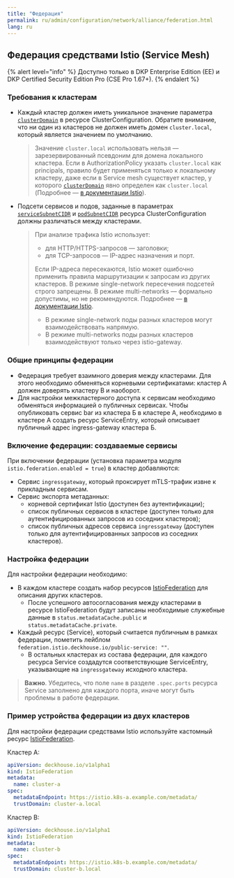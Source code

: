 ```yaml
---
title: "Федерация"
permalink: ru/admin/configuration/network/alliance/federation.html
lang: ru
---
```


## Федерация средствами Istio (Service Mesh)

{% alert level="info" %}
Доступно только в DKP Enterprise Edition (EE) и DKP Certified Security Edition Pro (CSE Pro 1.67+).
{% endalert %}

<!-- перенесено из https://deckhouse.ru/products/kubernetes-platform/documentation/latest/modules/istio/#%D1%84%D0%B5%D0%B4%D0%B5%D1%80%D0%B0%D1%86%D0%B8%D1%8F -->

### Требования к кластерам

* Каждый кластер должен иметь уникальное значение параметра [`clusterDomain`](../../../../reference/api/cr.html#clusterconfiguration-clusterdomain) в ресурсе ClusterConfiguration. Обратите внимание, что ни один из кластеров не должен иметь домен `cluster.local`, который является значением по умолчанию.

  > Значение `cluster.local` использовать нельзя — зарезервированный псевдоним для домена локального кластера.
  > Если в AuthorizationPolicy указать `cluster.local` как principals, правило будет применяться только к локальному кластеру, даже если в Service mesh существует кластер, у которого [`clusterDomain`](../../../../reference/api/cr.html#clusterconfiguration-clusterdomain) явно определен как `cluster.local` (Подробнее — [в документации Istio](https://istio.io/latest/docs/tasks/security/authorization/authz-td-migration/#best-practices)).

* Подсети сервисов и подов, заданные в параметрах [`serviceSubnetCIDR`](../../../../reference/api/cr.html#clusterconfiguration-servicesubnetcidr) и [`podSubnetCIDR`](../../../../reference/api/cr.html#clusterconfiguration-podsubnetcidr) ресурса ClusterConfiguration должны различаться между кластерами.

  > При анализе трафика Istio использует:
  > - для HTTP/HTTPS-запросов — заголовки;
  > - для TCP-запросов — IP-адрес назначения и порт.
  >
  > Если IP-адреса пересекаются, Istio может ошибочно применить правила маршрутизации к запросам из других кластеров.
  > В режиме single-network пересечения подсетей строго запрещены. В режиме multi-networks — формально допустимы, но не рекомендуются. Подробнее — [в документации Istio](https://istio.io/latest/docs/ops/deployment/deployment-models/#single-network).
  >
  > - В режиме single-network поды разных кластеров могут взаимодействовать напрямую.
  > - В режиме multi-networks поды разных кластеров взаимодействуют только через istio-gateway.

### Общие принципы федерации

* Федерация требует взаимного доверия между кластерами. Для этого необходимо обменяться корневыми сертификатами: кластер A должен доверять кластеру B и наоборот.
* Для настройки межкластерного доступа к сервисам необходимо обменяться информацией о публичных сервисах. Чтобы опубликовать сервис bar из кластера Б в кластере А, необходимо в кластере А создать ресурс ServiceEntry, который описывает публичный адрес ingress-gateway кластера Б.

<div data-presentation="../../../../presentations/istio/federation_common_principles_ru.pdf"></div>
<!--- Source: https://docs.google.com/presentation/d/1EI2MQMuVCGACnLNBXMGVDNJVhwU3vJYtVcHhrWfjLDc/ --->

### Включение федерации: создаваемые сервисы

При включении федерации (установка параметра модуля `istio.federation.enabled = true`) в кластер добавляются:

* Сервис `ingressgateway`, который проксирует mTLS-трафик извне к прикладным сервисам.
* Сервис экспорта метаданных:
  * корневой сертификат Istio (доступен без аутентификации);
  * список публичных сервисов в кластере (доступен только для аутентифицированных запросов из соседних кластеров);
  * список публичных адресов сервиса `ingressgateway` (доступен только для аутентифицированных запросов из соседних кластеров).

### Настройка федерации

<div data-presentation="../../../../presentations/istio/federation_istio_federation_ru.pdf"></div>
<!--- Source: https://docs.google.com/presentation/d/1MpmtwJwvSL32EdwOUNpJ6GjgWt0gplzjqL8OOprNqvc/ --->

Для настройки федерации необходимо:

* В каждом кластере создать набор ресурсов [IstioFederation](/modules/istio/cr.html#istiofederation) для описания других кластеров.
  * После успешного автосогласования между кластерами в ресурсе IstioFederation будут записаны необходимые служебные данные в `status.metadataCache.public` и `status.metadataCache.private`.
* Каждый ресурс (Service), который считается публичным в рамках федерации, пометить лейблом `federation.istio.deckhouse.io/public-service: ""`.
  * В остальных кластерах из состава федерации, для каждого ресурса Service создадутся соответствующие ServiceEntry, указывающие на `ingressgateway` исходного кластера.

> **Важно**. Убедитесь, что поле `name` в разделе `.spec.ports` ресурса Service заполнено для каждого порта, иначе могут быть проблемы в работе федерации.

<!-- перенесено с небольшими изменениями из https://deckhouse.ru/products/kubernetes-platform/documentation/latest/modules/istio/examples.html#%D1%83%D1%81%D1%82%D1%80%D0%BE%D0%B9%D1%81%D1%82%D0%B2%D0%BE-%D1%84%D0%B5%D0%B4%D0%B5%D1%80%D0%B0%D1%86%D0%B8%D0%B8-%D0%B8%D0%B7-%D0%B4%D0%B2%D1%83%D1%85-%D0%BA%D0%BB%D0%B0%D1%81%D1%82%D0%B5%D1%80%D0%BE%D0%B2-%D1%81-%D0%BF%D0%BE%D0%BC%D0%BE%D1%89%D1%8C%D1%8E-custom-resource-istiofederation -->

### Пример устройства федерации из двух кластеров

Для настройки федерации средствами Istio используйте кастомный ресурс [IstioFederation](/modules/istio/cr.html#istiofederation).

Кластер A:

```yaml
apiVersion: deckhouse.io/v1alpha1
kind: IstioFederation
metadata:
  name: cluster-a
spec:
  metadataEndpoint: https://istio.k8s-a.example.com/metadata/
  trustDomain: cluster-a.local
```

Кластер B:

```yaml
apiVersion: deckhouse.io/v1alpha1
kind: IstioFederation
metadata:
  name: cluster-b
spec:
  metadataEndpoint: https://istio.k8s-b.example.com/metadata/
  trustDomain: cluster-b.local
```

